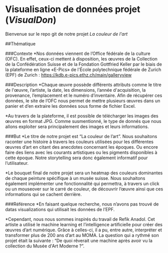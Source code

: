 # Visualisation de données projet (*VisualDon*)

Bienvenue sur le repo git de notre projet *La couleur de l'art*


##Thématique

###Contexte
*Nos données viennent de l’Office fédérale de la culture (OFC). En effet, ceux-ci mettent à disposition, les œuvres de la Collection de la Confédération Suisse et de la Fondation Gottfried Keller par le biais de la plateforme en ligne «E-Pics» de l'École polytechnique fédérale de Zurich (EPF) de Zurich : https://kdb.e-pics.ethz.ch/main/galleryview


###Description
*Chaque œuvre possède différents attributs comme le titre de l'œuvre, l’artiste, la date, les dimensions, l’année d'acquisition, la provenance, l’emplacement et le numéro d’inventaire. Afin de récupérer ces données, le site de l’OFC nous permet de mettre plusieurs œuvres dans un panier et d’en extraire les données sous forme de fichier Excel.

*Au travers de la plateforme, il est possible de télécharger les images des œuvres en format JPG. Comme susmentionné, le type de donnés que nous allons exploiter sera principalement des images et leurs informations.



###But
*Le titre de notre projet est “La couleur de l’art”. Nous souhaitons raconter une histoire à travers les couleurs utilisées pour les différentes œuvres d’art en citant des anecdotes concernant les époques. Ou encore faire des liens avec les courants artistiques ou les pigments disponibles à cette époque. Notre storytelling sera donc également informatif pour l’utilisateur.

*Le bouquet final de notre projet sera un heatmap des couleurs dominantes de chaque peinture spécifique à un musée suisse. Nous souhaitons également implémenter une fonctionnalité qui permettra, à travers un click ou un mouseover sur le carré de couleur, de découvrir l’œuvre ainsi que ces informations qui se cachent derrière. 



###Référence
*En faisant quelque recherche, nous n’avons pas trouvé de datas visualizations qui utilisait les données de l’EPF.

*Cependant, nous nous sommes inspirés du travail de Refik Anadol. Cet artiste a utilisé le machine learning et l’intelligence artificielle pour créer des œuvres d’art numérique. Grâce à celles-ci, il a pu, entre autre, interpréter et transformer plus de 200 ans d’art au MOMA. La question qui a rythmé son projet était la suivante : “De quoi rêverait une machine après avoir vu la collection du Musée d'Art Moderne ?”. 

